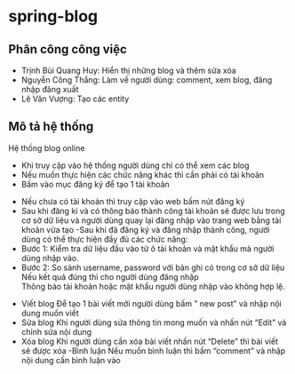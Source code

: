 # spring-blog
## Phân công công việc
- Trịnh Bùi Quang Huy: Hiển thị những blog và thêm sửa xóa
- Nguyễn Công Thắng: Làm về người dùng: comment, xem blog, đăng nhập đăng xuất 
- Lê Văn Vượng: Tạo các entity
## Mô tả hệ thống
Hệ thống blog online
- Khi truy cập vào hệ thống người dùng chỉ có thể xem các blog
- Nếu muốn thực hiện các chức năng khác thì cần phải có tài khoản
- Bấm vào mục đăng ký để tạo 1 tài khoản
*	Nếu chưa có tài khoản thì truy cập vào web bấm nút đăng ký
*	Sau khi đăng kí và có thông báo thành công tài khoản sẽ được lưu trong cơ sở dữ liệu và người dùng quay lại đăng nhập vào trang web bằng tài khoản vừa tạo
-Sau khi đã đăng ký và đăng nhập thành công, người dùng có thể thực hiện đầy đủ các chức năng:
*	Bước 1: Kiểm tra dữ liệu đầu vào từ ô tài khoản và mật khẩu mà người dùng nhập vào.
*	Bước 2: So sánh username, password với bản ghi có trong cơ sở dữ liệu
Nếu kết quả đúng thì cho người dùng đăng nhập	
Thông báo tài khoản hoặc mật khẩu người dùng nhập vào không hợp lệ.

- Viết blog
  Để tạo 1 bài viết mới người dùng bấm ” new post” và nhập nội dung muốn viết
- Sửa blog
  Khi người dùng sửa thông tin mong muốn và nhấn nút “Edit” và chỉnh sửa nội dung
- Xóa blog
  Khi người dùng cần xóa bài viết nhấn nút “Delete” thì bài viết sẽ được xóa
-Bình luận
  Nếu muốn bình luận thì bấm “comment” và nhập nội dung cần bình luận vào
